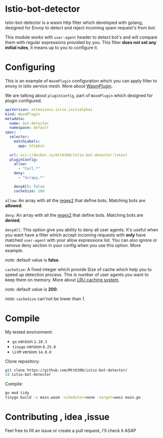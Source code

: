 # Istio-bot-detector
Istio-bot-detector is a wasm http filter which developed with golang, designed for Envoy to detect and reject incoming spam request's from bot.

This module works with `user-agent` header to detect bot's and will compare them with regular expressions provided by you. This filter **does not set any initial rules**, it means up to you to configure it.

# Configuring
This is an example of `WasmPlugin` configuration which you can apply filter to envoy in istio service mesh. More about [WasmPlugin](https://istio.io/latest/docs/reference/config/proxy_extensions/wasm-plugin/).

We are talking about `pluginConfig`, part of `WasmPlugin` which designed for plugin configured.

```yaml
apiVersion: extensions.istio.io/v1alpha1
kind: WasmPlugin
metadata:
  name: bot-detector
  namespace: default
spec:
  selector:
    matchLabels:
      app: httpbin
      
  url: oci://docker.io/mtt6300/istio-bot-detector:latest
  pluginConfig:
    allow:
      - "Curl.*"
    deny:
      - "Scrapy.*"

    denyAll: false
    cacheSize: 200
```

`allow`: An array with all the [regex2](https://github.com/google/re2) that define bots. Matching bots are **allowed**.

`deny`: An array with all the [regex2](https://github.com/google/re2) that define bots. Matching bots are **denied**.

`denyAll`: This option give you ability to deny all user agents. It's useful when you want have a filter which accept incoming requests with **only** have matched `user-agent` with your allow expressions list. You can also ignore or remove deny section in your config when you use this option. More example.

*note*: default value is **false**.

`cacheSize`: A fixed integer which provide Size of cache which help you to speed up detection process. This is number of user agents you want to keep them on memory. More about [LRU caching system](https://github.com/hashicorp/golang-lru).

*note*: default value is **200**.

*note*: `cacheSize` can'not be lower than 1.

# Compile
My tested environment:

* `go` version `1.18.3`
* `tinygo` version `0.25.0`
* `LLVM` version `14.0.0`

Clone repository:

```bash
git clone https://github.com/Mtt6300/istio-bot-detector/
cd istio-bot-detector
```

Compile:

```bash
go mod tidy
tinygo build -o main.wasm -scheduler=none -target=wasi main.go
```

# Contributing , idea ,issue
Feel free to fill an issue or create a pull request, I'll check it ASAP
